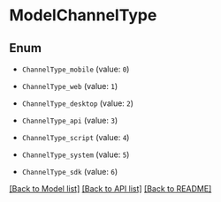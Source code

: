# ModelChannelType


## Enum

* `ChannelType_mobile` (value: `0`)

* `ChannelType_web` (value: `1`)

* `ChannelType_desktop` (value: `2`)

* `ChannelType_api` (value: `3`)

* `ChannelType_script` (value: `4`)

* `ChannelType_system` (value: `5`)

* `ChannelType_sdk` (value: `6`)

[[Back to Model list]](../README.md#documentation-for-models) [[Back to API list]](../README.md#documentation-for-api-endpoints) [[Back to README]](../README.md)


